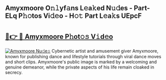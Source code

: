 ## Amyxmoore O𝚗𝚕yf𝚊ns L𝚎a𝚔ed N𝚞𝚍es - Part-ELq P𝚑𝚘tos Vi𝚍𝚎o - H𝚘𝚝 Part L𝚎a𝚔s UEpcF

# <h2><a href="http://kf4w3u.oniu.top/?m=Amyxmoore">🔗👉 🔴 Amyxmoore P𝚑ot𝚘𝚜 V𝚒d𝚎o</a></h2>

[![Amyxmoore Nu𝚍e𝚜](https://i.imgur.com/0qMVB7G.gif)](http://kf4w3u.oniu.top/?m=Amyxmoore)
Cybernetic artist and amusement giver Amyxmoore, known for publishing dance and lifestyle tutorials through viral dance moves and short clips. Amyxmoore's public image is marked by a welcoming and genuine demeanor, while the private aspects of his life remain cloaked in secrecy.  

